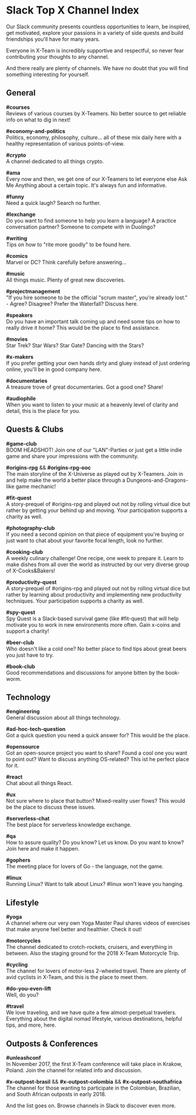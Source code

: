 # Slack Top X Channel Index

Our Slack community presents countless opportunities to learn, be inspired, get motivated, explore your passions in a variety of side quests and build friendships you'll have for many years.

Everyone in X-Team is incredibly supportive and respectful, so never fear contributing your thoughts to any channel.

And there really are plenty of channels. We have no doubt that you will find something interesting for yourself.

## General

**#courses**  
Reviews of various courses by X-Teamers. No better source to get reliable info on what to dig in next!

**#economy-and-politics**  
Politics, economy, philosophy, culture... all of these mix daily here with a healthy representation of various points-of-view.

**#crypto**  
A channel dedicated to all things crypto.

**#ama**  
Every now and then, we get one of our X-Teamers to let everyone else Ask Me Anything about a certain topic. It's always fun and informative.

**#funny**  
Need a quick laugh? Search no further.

**#lexchange**  
Do you want to find someone to help you learn a language? A practice conversation partner? Someone to compete with in Duolingo?

**#writing**  
Tips on how to "rite more goodly" to be found here.

**#comics**  
Marvel or DC? Think carefully before answering...

**#music**  
All things music. Plenty of great new discoveries.

**#projectmanagement**  
"If you hire someone to be the official "scrum master", you're already lost." - Agree? Disagree? Prefer the Waterfall? Discuss here.

**#speakers**  
Do you have an important talk coming up and need some tips on how to really drive it home? This would be the place to find assistance.

**#movies**  
Star Trek? Star Wars? Star Gate? Dancing with the Stars?

**#x-makers**  
If you prefer getting your own hands dirty and gluey instead of just ordering online, you'll be in good company here.

**#documentaries**  
A treasure trove of great documentaries. Got a good one? Share!

**#audiophile**  
When you want to listen to your music at a heavenly level of clarity and detail, this is the place for you.

## Quests & Clubs

**#game-club**  
BOOM HEADSHOT! Join one of our "LAN"-Parties or just get a little indie game and share your impressions with the community.

**#origins-rpg** && **#origins-rpg-ooc**  
The main storyline of the X-Universe as played out by X-Teamers. Join in and help make the world a better place through a Dungeons-and-Dragons-like game mechanic!

**#fit-quest**  
A story-prequel of #origins-rpg and played out not by rolling virtual dice but rather by getting your behind up and moving. Your participation supports a charity as well.

**#photography-club**  
If you need a second opinion on that piece of equipment you're buying or just want to chat about your favorite focal length, look no further.

**#cooking-club**  
A weekly culinary challenge! One recipe, one week to prepare it. Learn to make dishes from all over the world as instructed by our very diverse group of X-Cooks&Bakers!

**#productivity-quest**  
A story-prequel of #origins-rpg and played out not by rolling virtual dice but rather by learning about productivity and implementing new productivity techniques. Your participation supports a charity as well.

**#spy-quest**  
Spy Quest is a Slack-based survival game (like #fit-quest) that will help motivate you to work in new environments more often. Gain x-coins and support a charity!

**#beer-club**  
Who doesn't like a cold one? No better place to find tips about great beers you just have to try.

**#book-club**  
Good recommendations and discussions for anyone bitten by the book-worm.

## Technology

**#engineering**  
General discussion about all things technology.

**#ad-hoc-tech-question**  
Got a quick question you need a quick answer for? This would be the place.

**#opensource**  
Got an open-source project you want to share? Found a cool one you want to point out? Want to discuss anything OS-related? This ist he perfect place for it.

**#react**  
Chat about all things React.

**#ux**  
Not sure where to place that button? Mixed-reality user flows? This would be the place to discuss these issues.

**#serverless-chat**  
The best place for serverless knowledge exchange.

**#qa**  
How to assure quality? Do you know? Let us know. Do you want to know? Join here and make it happen.

**#gophers**  
The meeting place for lovers of Go - the language, not the game.

**#linux**  
Running Linux? Want to talk about Linux? #linux won't leave you hanging.

## Lifestyle

**#yoga**  
A channel where our very own Yoga Master Paul shares videos of exercises that make anyone feel better and healthier. Check it out!

**#motorcycles**  
The channel dedicated to crotch-rockets, cruisers, and everything in between. Also the staging ground for the 2018 X-Team Motorcycle Trip.

**#cycling**  
The channel for lovers of motor-less 2-wheeled travel. There are plenty of avid cyclists in X-Team, and this is the place to meet them.

**#do-you-even-lift**  
Well, do you?

**#travel**  
We love traveling, and we have quite a few almost-perpetual travelers. Everything about the digital nomad lifestyle, various destinations, helpful tips, and more, here.

## Outposts & Conferences

**#unleashconf**  
In November 2017, the first X-Team conference will take place in Krakow, Poland. Join the channel for related info and discussion.

**#x-outpost-brasil** && **#x-outpost-colombia** && **#x-outpost-southafrica**  
The channel for those wanting to participate in the Colombian, Brazilian, and South African outposts in early 2018.

And the list goes on. Browse channels in Slack to discover even more.
